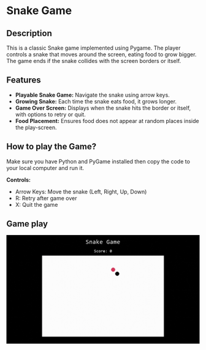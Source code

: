 # Snake Game

## Description
This is a classic Snake game implemented using Pygame. The player controls a snake that moves around the screen, eating food to grow bigger. The game ends if the snake collides with the screen borders or itself.

## Features
- **Playable Snake Game:** Navigate the snake using arrow keys.
- **Growing Snake:** Each time the snake eats food, it grows longer.
- **Game Over Screen:** Displays when the snake hits the border or itself, with options to retry or quit.
- **Food Placement:** Ensures food does not appear at random places inside the play-screen.

## How to play the Game? 

Make sure you have Python and PyGame installed then copy the code to your local computer and run it. 

**Controls:**
- Arrow Keys: Move the snake (Left, Right, Up, Down)
- R: Retry after game over
- X: Quit the game

## Game play

![Gameplay GIF](output.gif)
